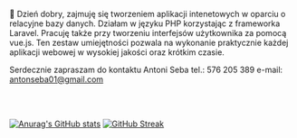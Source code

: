 👋 Dzień dobry, zajmuję się tworzeniem aplikacji intenetowych w oparciu o relacyjne bazy danych. Działam w języku PHP korzystając z frameworka Laravel. Pracuję także przy tworzeniu interfejsów użytkownika za pomocą vue.js. Ten zestaw umiejętności pozwala na wykonanie praktycznie każdej aplikacji webowej w wysokiej jakości oraz krótkim czasie.

Serdecznie zapraszam do kontaktu
Antoni Seba tel.: 576 205 389 e-mail: antonseba01@gmail.com

<br />
<br />

 [![Anurag's GitHub stats](https://github-readme-stats.vercel.app/api?username=antoniSea&count_private=true)](https://github.com/anuraghazra/github-readme-stats)
 [![GitHub Streak](https://streak-stats.demolab.com/?user=AntoniSea&currStreakNum=2FD3EB&fire=pink&sideLabels=F00&date_format=[Y.]n.j)](https://git.io/streak-stats)

<!---
antoniSea/antoniSea is a ✨ special ✨ repository because its `README.md` (this file) appears on your GitHub profile.
You can click the Preview link to take a look at your changes.
--->
